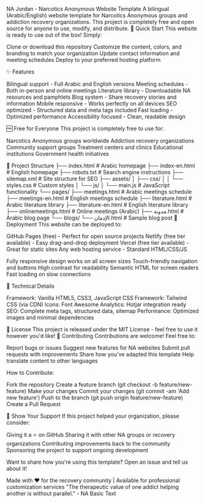 NA Jordan - Narcotics Anonymous Website Template
A bilingual (Arabic/English) website template for Narcotics Anonymous groups and addiction recovery organizations. This project is completely free and open source for anyone to use, modify, and distribute.
🚀 Quick Start
This website is ready to use out of the box! Simply:

Clone or download this repository
Customize the content, colors, and branding to match your organization
Update contact information and meeting schedules
Deploy to your preferred hosting platform

✨ Features

Bilingual support - Full Arabic and English versions
Meeting schedules - Both in-person and online meetings
Literature library - Downloadable NA resources and pamphlets
Blog system - Share recovery stories and information
Mobile responsive - Works perfectly on all devices
SEO optimized - Structured data and meta tags included
Fast loading - Optimized performance
Accessibility focused - Clean, readable design

🆓 Free for Everyone
This project is completely free to use for:

Narcotics Anonymous groups worldwide
Addiction recovery organizations
Community support groups
Treatment centers and clinics
Educational institutions
Government health initiatives



📁 Project Structure
├── index.html              # Arabic homepage
├── index-en.html           # English homepage
├── robots.txt              # Search engine instructions
├── sitemap.xml             # Site structure for SEO
├── assets/
│   ├── css/
│   │   └── styles.css      # Custom styles
│   └── js/
│       └── main.js         # JavaScript functionality
└── pages/
    ├── meetings.html       # Arabic meetings schedule
    ├── meetings-en.html    # English meetings schedule
    ├── literature.html     # Arabic literature library
    ├── literature-en.html  # English literature library
    ├── onlinemeetings.html # Online meetings (Arabic)
    ├── مدونة.html           # Arabic blog page
    └── blogs/
        └── الإدمان.html    # Sample blog post
🚀 Deployment
This website can be deployed to:

GitHub Pages (free) - Perfect for open source projects
Netlify (free tier available) - Easy drag-and-drop deployment
Vercel (free tier available) - Great for static sites
Any web hosting service - Standard HTML/CSS/JS


Fully responsive design works on all screen sizes
Touch-friendly navigation and buttons
High contrast for readability
Semantic HTML for screen readers
Fast loading on slow connections

🔧 Technical Details

Framework: Vanilla HTML5, CSS3, JavaScript
CSS Framework: Tailwind CSS (via CDN)
Icons: Font Awesome
Analytics: Hotjar integration ready
SEO: Complete meta tags, structured data, sitemap
Performance: Optimized images and minimal dependencies

📄 License
This project is released under the MIT License - feel free to use it however you'd like!
🤝 Contributing
Contributions are welcome! Feel free to:

Report bugs or issues
Suggest new features for NA websites
Submit pull requests with improvements
Share how you've adapted this template
Help translate content to other languages

How to Contribute:

Fork the repository
Create a feature branch (git checkout -b feature/new-feature)
Make your changes
Commit your changes (git commit -am 'Add new feature')
Push to the branch (git push origin feature/new-feature)
Create a Pull Request

🌟 Show Your Support
If this project helped your organization, please consider:

Giving it a ⭐ on GitHub
Sharing it with other NA groups or recovery organizations
Contributing improvements back to the community
Sponsoring the project to support ongoing development

Want to share how you're using this template? Open an issue and tell us about it!

Made with ❤️ for the recovery community | Available for professional customization services
"The therapeutic value of one addict helping another is without parallel." - NA Basic Text
